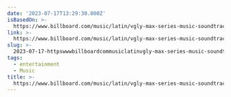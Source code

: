 ```yaml
---
date: '2023-07-17T13:29:30.000Z'
isBasedOn: >-
  https://www.billboard.com/music/latin/vgly-max-series-music-soundtrack-camilo-lara-1235371085/
link: >-
  https://www.billboard.com/music/latin/vgly-max-series-music-soundtrack-camilo-lara-1235371085/
slug: >-
  2023-07-17-httpswwwbillboardcommusiclatinvgly-max-series-music-soundtrack-camilo-lara-1235371085
tags:
  - entertainment
  - Music
title: >-
  https://www.billboard.com/music/latin/vgly-max-series-music-soundtrack-camilo-lara-1235371085/
---
```


